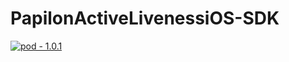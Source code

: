 # PapilonActiveLivenessiOS-SDK

[![pod - 1.0.1](https://img.shields.io/badge/pod-1.0.1-blue)](https://cocoapods.org/)
